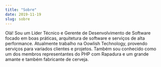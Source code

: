 ```yaml
---
title: "Sobre"
date: 2019-11-19
slug: sobre
---
```


Olá! Sou um Líder Técnico e Gerente de Desenvolvimento de Software focado em boas práticas, arquitetura de software e serviços de alta performance. Atualmente trabalho na Oowlish Technology, provendo serviços para variados clientes e projetos. Também sou conhecido como um dos membros representantes do PHP com Rapadura e um grande amante e também fabricante de cerveja.
